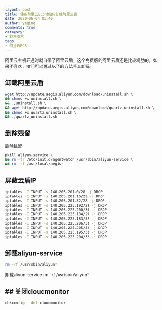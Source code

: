 ```yaml
---
layout: post
title: 使用阿里云ECS时如何卸载阿里云盾
date: 2020-06-04 01:40
author: yeqing
comments: true
category:
- 野生技术
tags:
- 阿里云ECS
---
```


阿里云主机开通时就自带了阿里云盾，这个免费版的阿里云盾还是比较鸡肋的，如果不喜欢，咱们可以通过以下的方法将其卸载。

## 卸载阿里云盾

```bash
wget http://update.aegis.aliyun.com/download/uninstall.sh \
&& chmod +x uninstall.sh \
&& ./uninstall.sh \
&& wget http://update.aegis.aliyun.com/download/quartz_uninstall.sh \
&& chmod +x quartz_uninstall.sh \
&& ./quartz_uninstall.sh
```


## 删除残留

删除残留

```bash
pkill aliyun-service \
&& rm -fr /etc/init.d/agentwatch /usr/sbin/aliyun-service \
&& rm -rf /usr/local/aegis*
```

## 屏蔽云盾IP

```bash
iptables -I INPUT -s 140.205.201.0/28 -j DROP
iptables -I INPUT -s 140.205.201.16/29 -j DROP
iptables -I INPUT -s 140.205.201.32/28 -j DROP
iptables -I INPUT -s 140.205.225.192/29 -j DROP
iptables -I INPUT -s 140.205.225.200/30 -j DROP
iptables -I INPUT -s 140.205.225.184/29 -j DROP
iptables -I INPUT -s 140.205.225.183/32 -j DROP
iptables -I INPUT -s 140.205.225.206/32 -j DROP
iptables -I INPUT -s 140.205.225.205/32 -j DROP
iptables -I INPUT -s 140.205.225.195/32 -j DROP
iptables -I INPUT -s 140.205.225.204/32 -j DROP
```


## 
## 卸载aliyun-service 

```bash
rm -rf /usr/sbin/aliyun*
```

卸载aliyun-service 
rm -rf /usr/sbin/aliyun*

## ## 关闭cloudmonitor 

```bash
chkconfig --del cloudmonitor
```

